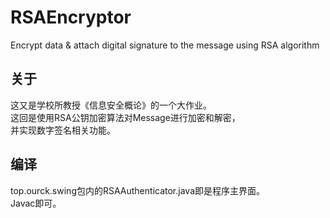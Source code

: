 # RSAEncryptor
Encrypt data &amp; attach digital signature to the message using RSA algorithm

关于
-----
这又是学校所教授《信息安全概论》的一个大作业。  
这回是使用RSA公钥加密算法对Message进行加密和解密，  
并实现数字签名相关功能。

编译
-----
top.ourck.swing包内的RSAAuthenticator.java即是程序主界面。  
Javac即可。
